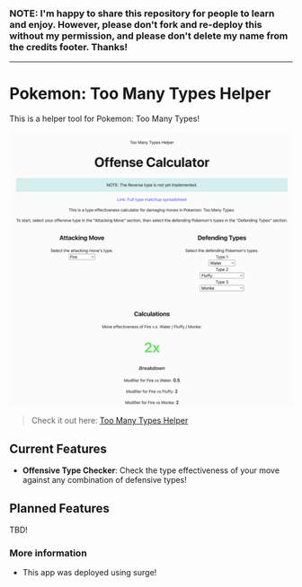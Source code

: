 ### **NOTE**: I'm happy to share this repository for people to learn and enjoy. However, please don't fork and re-deploy this without my permission, and please don't delete my name from the credits footer. Thanks!

---

# Pokemon: Too Many Types Helper

This is a helper tool for Pokemon: Too Many Types!

<img src="docs/v1.0.0_screenshot.png" width="1000" alt="Screenshot showing too many types checker">

> Check it out here: [Too Many Types Helper](https://too-many-types-checker-v1-0-0.surge.sh/)

## Current Features

-   **Offensive Type Checker**: Check the type effectiveness of your move against any combination of defensive types!

## Planned Features

TBD!

### More information

-   This app was deployed using surge!
